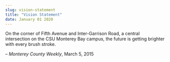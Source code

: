```yaml
---
slug: vision-statement
title: "Vision Statement"
date: January 01 2020
---
```


 
<p>
  On the corner of Fifth Avenue and Inter&#45;Garrison Road, a central
  intersection on the CSU Monterey Bay campus, the future is getting brighter
  with every brush stroke.
</p>
<p>– <em>Monterey County Weekly</em>, March 5, 2015</p>
 
